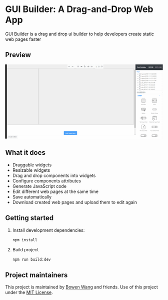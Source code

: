 # GUI Builder: A Drag-and-Drop Web App

GUI Builder is a drag and drop ui builder to help developers create static web pages faster

## Preview

![UI Builder Preview](./ui-builder.gif)

## What it does

- Draggable widgets
- Resizable widgets
- Drag and drop components into widgets
- Configure components attributes
- Generate JavaScript code
- Edit different web pages at the same time
- Save automatically
- Download created web pages and upload them to edit again

## Getting started

1. Install development dependencies:
    ```sh
    npm install
    ```

2. Build project

    ```sh
    npm run build:dev
    ```

## Project maintainers

This project is maintained by [Bowen Wang](https://github.com/iwangbowen) and friends. Use of this project under the [MIT License](LICENSE.md).